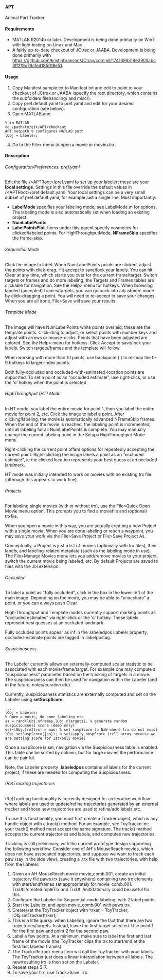 #### APT
Animal Part Tracker

#### Requirements
* MATLAB R2014b or later. Development is being done primarily on Win7 with light testing on Linux and Mac.
* A fairly up-to-date checkout of JCtrax or JAABA. Development is being done primarily with https://github.com/kristinbranson/JCtrax/commit/1741696319e3900abc3ff2f9c79c1ed185018e51.

#### Usage
1. Copy Manifest.sample.txt to Manifest.txt and edit to point to your checkout of JCtrax or JAABA (specify the root directory, which contains the subfolders filehandling/ and misc/). 
2. Copy pref.default.yaml to pref.yaml and edit for your desired configuration (see below).  
3. Open MATLAB and:
```
% in MATLAB
cd /path/to/git/APT/checkout
APT.setpath % configures MATLAB path
lObj = Labeler;
```
4. Go to the File> menu to open a movie or movie+trx. 

#### Description

###### Configuration/Preferences: pref.yaml
Edit the file /\<APTRoot\>/pref.yaml to set up your labeler; these are your **local settings**. Settings in this file override the default values in /\<APTRoot\>/pref.default.yaml. Your local settings can be a very small subset of pref.default.yaml, for example just a single line. Most importantly:

* **LabelMode** specifies your labeling mode; see LabelMode.m for options. The labeling mode is also automatically set when loading an existing project.
* **NumLabelPoints**.
* **LabelPointsPlot**. Items under this parent specify cosmetics for clicked/labeled points. For HighThroughputMode, **NFrameSkip** specifies the frame-skip. 

###### Sequential Mode
Click the image to label. When NumLabelPoints points are clicked, adjust the points with click-drag. Hit accept to save/lock your labels. You can hit Clear at any time, which starts you over for the current frame/target. Switch targets or frames and do more labeling; the Targets and Frames tables are clickable for navigation. See the Help> menu for hotkeys. When browsing labeled (accepted) frames/targets, you can go back into adjustment mode by click-dragging a point. You will need to re-accept to save your changes. When you are all done, File>Save will save your results.

###### Template Mode
The image will have NumLabelPoints white points overlaid; these are the template points. Click-drag to adjust, or select points with number keys and adjust with arrows or mouse-clicks. Points that have been adjusted are colored. See the Help> menu for hotkeys. Click Accept to save/lock your labels. Switch targets/frames and the template will follow.

When working with more than 10 points, use backquote (`) to re-map the 0-9 hotkeys to larger-index points.

Both fully-occluded and occluded-with-estimated-location points are supported. To set a point as an "occluded estimate", use right-click, or use the 'o' hotkey when the point is selected.

###### HighThroughput (HT) Mode
In HT mode, you label the entire movie for point 1, then you label the entire movie for point 2, etc. Click the image to label a point. After clicking/labeling, the movie is automatically advanced NFrameSkip frames. When the end of the movie is reached, the labeling point is incremented, until all labeling for all NumLabelPoints is complete. You may manually change the current labeling point in the Setup>HighThroughput Mode menu.

Right-clicking the current point offers options for repeatedly accepting the current point. Right-clicking the image labels a point as an "occluded estimate", ie the clicked location represents your best guess at an occluded landmark. 

HT mode was initially intended to work on movies with no existing trx file (although this appears to work fine).

###### Projects
For labeling single movies (with or without trx), use the File>Quick Open Movie menu option. This prompts you to find a moviefile and (optional) trxfile.

When you open a movie in this way, you are actually creating a new Project with a single movie. When you are done labeling or reach a waypoint, you may save your work via the File>Save Project or File>Save Project As.

Conceptually, a Project is just a list of movies (optionally with trx files), their labels, and labeling-related metadata (such as the labeling mode in use). The File>Manage Movies menu lets you add/remove movies to your project, switch the current movie being labeled, etc. By default Projects are saved to files with the .lbl extension.

###### Occluded
To label a point as "fully occluded", click in the box in the lower-left of the main image. Depending on the mode, you may be able to "unocclude" a point, or you can always push Clear.

High-Throughput and Template modes currently support marking points as "occluded estimates" via right-click or the 'o' hotkey. These labels represent best guesses at an occluded landmark.

Fully occluded points appear as inf in the .labeledpos Labeler property; occluded-estimate points are tagged in .labelpostag.

###### Suspiciousness
The Labeler currently allows an externally-computed scalar statistic to be associated with each movie/frame/target. For example one may compute a "suspiciousness" parameter based on the tracking of targets in a movie. The suspiciousness can then be used for navigation within the Labeler (and in the future, notes/curation etc).

Currently, suspiciousness statistics are externally computed and set on the Labeler using **setSuspScore**:
    
``` 
...
lObj = Labeler;
% Open a movie, do some labeling etc
ss = rand(lObj.nframes,lObj.nTargets); % generate random suspiciousness score (demo only)
ss(~lObj.frm2trx) = nan; % set suspScore to NaN where trx do not exist
lObj.setSuspScore({ss}); % set/apply suspScore (cell array because we are setting score for 1st/only movie) 
```

Once a suspScore is set, navigation via the Suspiciousness table is enabled. This table can be sorted by column, but for large movies the performance can be painful.

Note, the Labeler property **.labeledpos** contains all labels for the current project, if these are needed for computing the Suspiciousness. 

###### (Re)Tracking trajectories
(Re)Tracking functionality is currently designed for an iterative workflow where labels are used to update/refine trajectories generated by an external tracker and those new trajectories are used to refine/add labels etc.

To use this functionality, you must first create a Tracker object, which is any handle object with a track() method. For an example, see ToyTracker.m; your track() method must accept the same signature. The track() method accepts the current trajectories and labels, and computes new trajectories.

Tracking is still preliminary, with the current prototype design supporting the following workflow. Consider one of AH's MouseReach movies, which does not have associated trajectories, and suppose we want to track each paw (say in the side view), creating a .trx file with two trajectories, with help from the Labeler.

1. Given an AH MouseReach movie movie_comb.001, create an initial trajectory file paws.trx (save it anywhere) containing two trx elements with start/endframes set appropriately for movie_comb.001. TrxUtil/createSimpleTrx and TrxUtil/initStationary could be useful for this.
2. Configure the Labeler for Sequential-mode labeling, with 2 label points.
3. Start the Labeler, and open movie_comb.001 with paws.trx.
4. Create/set the ToyTracker object with 'trker = ToyTracker; lObj.setTracker(trker);'.
5. This is a little quirky: when Labeling, ignore the fact that there are two trajectories/targets. Instead, leave the first target selected. Use point 1 for the first paw and point 2 for the second paw. 
6. Label a few points. At a minimum, make sure to label the first and last frame of the movie (the ToyTracker clips the trx to start/end at the first/last labeled frames).
7. The Track>Retrack menu item will call the ToyTracker with your labels. The ToyTracker just does a linear interpolation between all labels. The new/resulting trx is then set on the Labeler.
8. Repeat steps 5-7.
9. To save your trx, use Track>Save Trx.


